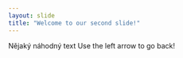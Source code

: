 ```yaml
---
layout: slide
title: "Welcome to our second slide!"
---
```

Nějaký náhodný text
Use the left arrow to go back!